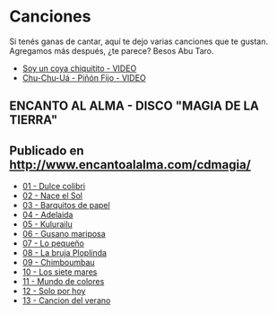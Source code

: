 # Canciones

Si tenés ganas de cantar, aquí te dejo varias canciones que te gustan.
Agregamos más después, ¿te parece?
Besos
Abu Taro.

* [Soy un coya chiquitito - VIDEO](https://drive.google.com/open?id=12l91mKWKaitnpoDX1Y5OTgfTsMt2zbWw)
* [Chu-Chu-Uá - Piñón Fijo - VIDEO](https://drive.google.com/open?id=14Ndt8f5kv7v_53T7HmNED8HHd8nN0Y5k)

## ENCANTO AL ALMA - DISCO "MAGIA DE LA TIERRA"
## Publicado en http://www.encantoalalma.com/cdmagia/

* [01 - Dulce colibri](./1-MDLT-DulceColibri.mp3)
* [02 - Nace el Sol](./2-MDLT-NaceElSol.mp3)
* [03 - Barquitos de papel](./3-MDLT-BarquitosDePapel.mp3)
* [04 - Adelaida](./4-MDLT-Adelaida.mp3)
* [05 - Kulurailu](./5-MDLT-Kulurailú.mp3)
* [06 - Gusano mariposa](./6-MDLT-GusanoMariposa.mp3)
* [07 - Lo pequeño](./7-MDLT-LoPequeño.mp3)
* [08 - La bruja Ploplinda](./8-MDLT-LaBrujaPloplinda.mp3)
* [09 - Chimboumbau](./9-MDLT-Chimboumbau.mp3)
* [10 - Los siete mares](./10-MDLT-LosSieteMares.mp3)	
* [11 - Mundo de colores](./11-MDLT-MundoDeColores.mp3)
* [12 - Solo por hoy](./12-MDLT-SoloPorHoy.mp3)
* [13 - Cancion del verano](./13-MDLT-CancionDelVerano.mp3)
